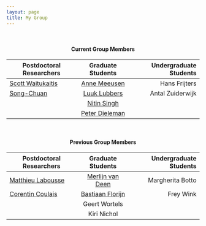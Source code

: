 ```yaml
---
layout: page
title: My Group
---
```

<center>

<object width="750" height="450"
data="https://image.ibb.co/k70R6b/group2.jpg">
</object>

<br>


#### Current Group Members

| Postdoctoral Researchers       | Graduate Students           | Undergraduate Students  |
| ------------- |:-------------:| -----:|
| [Scott Waitukaitis](https://www.universiteitleiden.nl/en/staffmembers/scott-waitukaitus#tab-1)      | [Anne Meeusen](https://amolf.nl/people/anne-meeussen) | Hans Frijters |
| [Song-Chuan](https://www.physics.leidenuniv.nl/index.php?option=com_content&view=article&id=240&PID=1670)      | [Luuk Lubbers](https://amolf.nl/people/luuk-lubbers)      |   Antal Zuiderwijk |
|  | [Nitin Singh](https://amolf.nl/people/nitin-singh)      |     |
|  | [Peter Dieleman](https://amolf.nl/people/peter-dieleman)      |     |

<br>


####     Previous Group Members 

| Postdoctoral Researchers       | Graduate Students           | Undergraduate Students  |
| ------------- |:-------------:| -----:|
| [Matthieu Labousse](https://scholar.google.fr/citations?user=Y2CSKk8AAAAJ&hl=fr)      | [Merlijn van Deen](https://www.universiteitleiden.nl/en/staffmembers/merlijn-van-deen#tab-1) | Margherita Botto |
| [Corentin Coulais](https://coulaislab.com/)      | [Bastiaan Florijn](https://scholar.google.nl/citations?user=-JWFoEIAAAAJ&hl=nl)      |   Frey Wink |
|  | Geert Wortels      |     |
|  | Kiri Nichol      |     |

</center>



